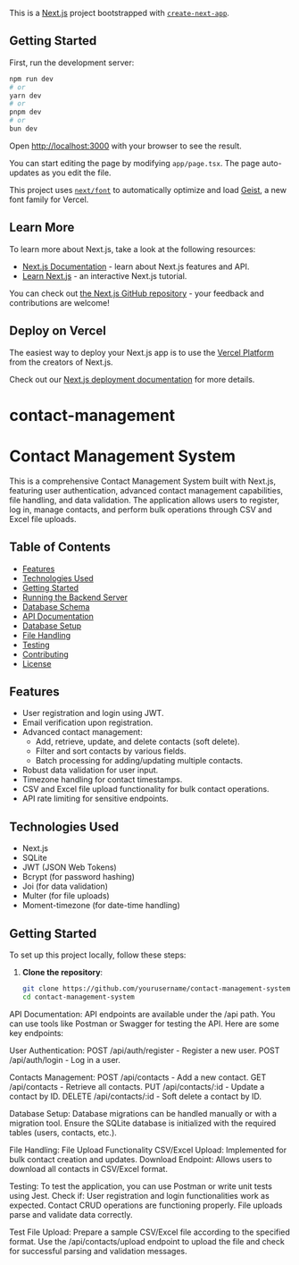 This is a [Next.js](https://nextjs.org) project bootstrapped with [`create-next-app`](https://nextjs.org/docs/app/api-reference/cli/create-next-app).

## Getting Started

First, run the development server:

```bash
npm run dev
# or
yarn dev
# or
pnpm dev
# or
bun dev
```

Open [http://localhost:3000](http://localhost:3000) with your browser to see the result.

You can start editing the page by modifying `app/page.tsx`. The page auto-updates as you edit the file.

This project uses [`next/font`](https://nextjs.org/docs/app/building-your-application/optimizing/fonts) to automatically optimize and load [Geist](https://vercel.com/font), a new font family for Vercel.

## Learn More

To learn more about Next.js, take a look at the following resources:

- [Next.js Documentation](https://nextjs.org/docs) - learn about Next.js features and API.
- [Learn Next.js](https://nextjs.org/learn) - an interactive Next.js tutorial.

You can check out [the Next.js GitHub repository](https://github.com/vercel/next.js) - your feedback and contributions are welcome!

## Deploy on Vercel

The easiest way to deploy your Next.js app is to use the [Vercel Platform](https://vercel.com/new?utm_medium=default-template&filter=next.js&utm_source=create-next-app&utm_campaign=create-next-app-readme) from the creators of Next.js.

Check out our [Next.js deployment documentation](https://nextjs.org/docs/app/building-your-application/deploying) for more details.
# contact-management

# Contact Management System

This is a comprehensive Contact Management System built with Next.js, featuring user authentication, advanced contact management capabilities, file handling, and data validation. The application allows users to register, log in, manage contacts, and perform bulk operations through CSV and Excel file uploads.

## Table of Contents

- [Features](#features)
- [Technologies Used](#technologies-used)
- [Getting Started](#getting-started)
- [Running the Backend Server](#running-the-backend-server)
- [Database Schema](#database-schema)
- [API Documentation](#api-documentation)
- [Database Setup](#database-setup)
- [File Handling](#file-handling)
- [Testing](#testing)
- [Contributing](#contributing)
- [License](#license)

## Features

- User registration and login using JWT.
- Email verification upon registration.
- Advanced contact management:
  - Add, retrieve, update, and delete contacts (soft delete).
  - Filter and sort contacts by various fields.
  - Batch processing for adding/updating multiple contacts.
- Robust data validation for user input.
- Timezone handling for contact timestamps.
- CSV and Excel file upload functionality for bulk contact operations.
- API rate limiting for sensitive endpoints.

## Technologies Used

- Next.js
- SQLite
- JWT (JSON Web Tokens)
- Bcrypt (for password hashing)
- Joi (for data validation)
- Multer (for file uploads)
- Moment-timezone (for date-time handling)

## Getting Started

To set up this project locally, follow these steps:

1. **Clone the repository**:
   ```bash
   git clone https://github.com/yourusername/contact-management-system.git
   cd contact-management-system


API Documentation:
  API endpoints are available under the /api path. You can use tools like Postman or Swagger for testing the API. Here are some key endpoints:

User Authentication:
  POST /api/auth/register - Register a new user.
  POST /api/auth/login - Log in a user.
  
Contacts Management:
  POST /api/contacts - Add a new contact.
  GET /api/contacts - Retrieve all contacts.
  PUT /api/contacts/:id - Update a contact by ID.
  DELETE /api/contacts/:id - Soft delete a contact by ID.

  
Database Setup:
  Database migrations can be handled manually or with a migration tool. Ensure the SQLite database is initialized with the required tables (users, contacts, etc.).

File Handling:
File Upload Functionality
  CSV/Excel Upload: Implemented for bulk contact creation and updates.
  Download Endpoint: Allows users to download all contacts in CSV/Excel format.
  
Testing:
To test the application, you can use Postman or write unit tests using Jest. Check if:
  User registration and login functionalities work as expected.
  Contact CRUD operations are functioning properly.
  File uploads parse and validate data correctly.
  
Test File Upload:
  Prepare a sample CSV/Excel file according to the specified format.
  Use the /api/contacts/upload endpoint to upload the file and check for successful parsing and validation messages.




